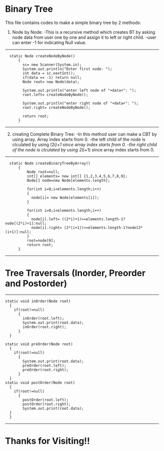 # Binary Tree
This file contains codes to make a simple binary tree by 2 methods:
1. Node by Node:
  -This is a recursive method which creates BT by asking node data from user one by one and assign it to left or right child.
  -user can enter -1 for indicating Null value.
  ------------------------------------------------------------------------------
      static Node createNodeByNode()
          {
            sc= new Scanner(System.in);
            System.out.println("Enter first node: ");
            int data = sc.nextInt();
            if(data == -1) return null;
            Node root= new Node(data);

            System.out.println("enter left node of "+data+": ");
            root.left= createNodeByNode();

            System.out.println("enter right node of "+data+": ");
            root.right= createNodeByNode();

            return root;
          }
  ----------------------------------------------------------------------------------        





2. creating Complete Binary Tree:
  -In this method user can make a CBT by using array. Array index starts from 0.
  -the left child of the node is clculated by using (2*i)+1 since array index starts from 0.
  -the right child of the node is clculated by using 2*(i+1) since array index starts from 0.
  ----------------------------------------------------------------------------------
      static Node createBinaryTreeByArray()
          {	
              Node root=null;
              int[] elements= new int[] {1,2,3,4,5,6,7,8,9};
              Node[] node=new Node[elements.length];

              for(int i=0;i<elements.length;i++)
              {
                node[i]= new Node(elements[i]);
              }

              for(int i=0;i<elements.length;i++)
              {
                node[i].left= ((2*i)+1)<=elements.length-1?node[(2*i)+1]:null;
                node[i].right= (2*(i+1))<=elements.length-1?node[2*(i+1)]:null;
              }
              root=node[0];
              return root;
          }
 -----------------------------------------------------------------------------------------
 
 
 
 
 # Tree Traversals (Inorder, Preorder and Postorder)
  
  
  -----------------------------------------------------------------------------
  
  	static void inOrder(Node root)
      {
        if(root!=null)
          {
            inOrder(root.left);
            System.out.print(root.data);
            inOrder(root.right);
          }
      }
	
	static void preOrder(Node root)
      {
        if(root!=null)
          {	
            System.out.print(root.data);
            preOrder(root.left);
            preOrder(root.right);
          }
      }
	static void postOrder(Node root)
      {
        if(root!=null)
          {
            postOrder(root.left);
            postOrder(root.right);
            System.out.print(root.data);
	  }
      }
-----------------------------------------------------------------------------------      
  
# Thanks for Visiting!!
  
  
